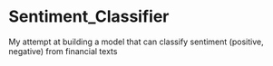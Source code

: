 # Sentiment_Classifier
My attempt at building a model that can classify sentiment (positive, negative) from financial texts
